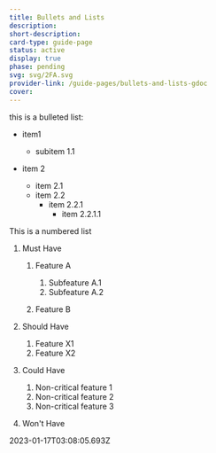 ```yaml
---
title: Bullets and Lists
description: 
short-description: 
card-type: guide-page
status: active
display: true
phase: pending
svg: svg/2FA.svg
provider-link: /guide-pages/bullets-and-lists-gdoc
cover: 
---
```

<div class="content-section">
<div class="section-container" markdown="1">

this is a bulleted list:


 - item1
     - subitem 1.1
    
 - item 2
     - item 2.1
     - item 2.2
         - item 2.2.1
             - item 2.2.1.1
            
        
    


This is a numbered list


 1. Must Have
     1. Feature A
         1. Subfeature A.1
         2. Subfeature A.2
        
     2. Feature B
    
 2. Should Have
     1. Feature X1
     2. Feature X2
    
 3. Could Have
     1. Non-critical feature 1
     2. Non-critical feature 2
     3. Non-critical feature 3
    
 4. Won't Have
</div>
</div> 2023-01-17T03:08:05.693Z
